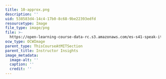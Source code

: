 ```yaml
---
title: 10-approx.png
description: ''
uid: 538583d4-14c4-17b0-8c68-9be22393edfd
resourcetype: Image
file_type: image/png
file: >-
  https://open-learning-course-data-rc.s3.amazonaws.com/es-s41-speak-italian-with-your-mouth-full-spring-2012/538583d414c417b08c689be22393edfd_10-approx.png
ocw_type: OCWImage
parent_type: ThisCourseAtMITSection
parent_title: Instructor Insights
image_metadata:
  image-alt: ''
  caption: ''
  credit: ''
---
```

